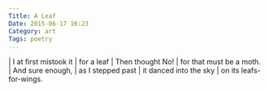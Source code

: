 ```yaml
---
Title: A Leaf
Date: 2015-06-17 16:23
Category: art
Tags: poetry
...
```


| I at first mistook it
|         for a leaf
|     Then thought No!
|         for that must be a moth.
| And sure enough,
|         as I stepped past
|     it danced into the sky
|         on its leafs-for-wings.
